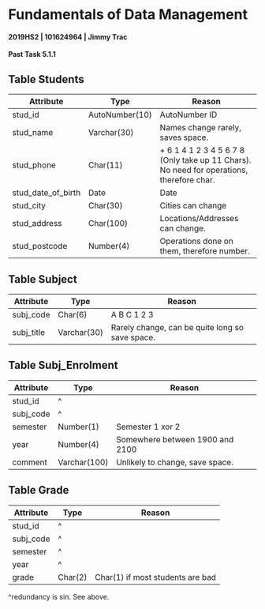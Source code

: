 # Fundamentals of Data Management

#### 2019HS2 |  101624964 | Jimmy Trac 

**Past Task 5.1.1**



## Table Students

| Attribute          | Type           | Reason                                                       |
| ------------------ | -------------- | ------------------------------------------------------------ |
| stud_id            | AutoNumber(10) | AutoNumber ID                                                |
| stud_name          | Varchar(30)    | Names change rarely, saves space.                            |
| stud_phone         | Char(11)       | + 6 1 4 1 2 3 4 5 6 7 8 (Only take up 11 Chars). No need for operations, therefore char. |
| stud_date_of_birth | Date           | Date                                                         |
| stud_city          | Char(30)       | Cities can change                                            |
| stud_address       | Char(100)      | Locations/Addresses can change.                              |
| stud_postcode      | Number(4)      | Operations done on them, therefore number.                   |



## Table Subject

| Attribute  | Type        | Reason                                          |
| ---------- | ----------- | ----------------------------------------------- |
| subj_code  | Char(6)     | A B C 1 2 3                                     |
| subj_title | Varchar(30) | Rarely change, can be quite long so save space. |



## Table Subj_Enrolment

| Attribute | Type         | Reason                          |
| --------- | ------------ | ------------------------------- |
| stud_id   | ^            |                                 |
| subj_code | ^            |                                 |
| semester  | Number(1)    | Semester 1 xor 2                |
| year      | Number(4)    | Somewhere between 1900 and 2100 |
| comment   | Varchar(100) | Unlikely to change, save space. |



## Table Grade

| Attribute | Type    | Reason                           |
| --------- | ------- | -------------------------------- |
| stud_id   | ^       |                                  |
| subj_code | ^       |                                  |
| semester  | ^       |                                  |
| year      | ^       |                                  |
| grade     | Char(2) | Char(1) if most students are bad |



^redundancy is sin. See above.